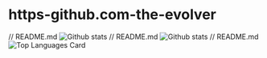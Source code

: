 # https-github.com-the-evolver
// README.md
![Github stats](https://github-readme-stats.vercel.app/api?username=the-evolver&theme=cayman&show_icons=true&count_private=true)
// README.md
![Github stats](https://github-readme-stats.vercel.app/api?username=the-evolver&theme=highcontrast&show_icons=true&count_private=true)
// README.md
![Top Languages Card](https://github-readme-stats.vercel.app/api/top-langs/?username=the-evolver)

